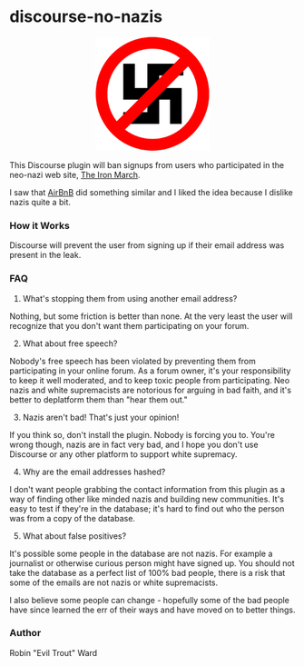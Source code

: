 # discourse-no-nazis

<center><img src="https://github.com/eviltrout/discourse-no-nazis/blob/master/images/no-nazis.png?raw=true" width="200" height="200"></center>

This Discourse plugin will ban signups from users who participated in the neo-nazi web site,
[The Iron March](https://www.theguardian.com/us-news/2019/nov/07/neo-nazi-site-iron-march-materials-leak).

I saw that [AirBnB](https://gizmodo.com/airbnb-bans-over-60-white-supremacists-after-iron-march-1840420392)
did something similar and I liked the idea because I dislike nazis quite a bit.

### How it Works

Discourse will prevent the user from signing up if their email address was present in the leak.

### FAQ

1. What's stopping them from using another email address?

Nothing, but some friction is better than none. At the very least the user will recognize that you don't
want them participating on your forum.

2. What about free speech?

Nobody's free speech has been violated by preventing them from participating in your online forum.
As a forum owner, it's your responsibility to keep it well moderated, and to keep toxic people from
participating. Neo nazis and white supremacists are notorious for arguing in bad faith, and it's better to
deplatform them than "hear them out."

3. Nazis aren't bad! That's just your opinion!

If you think so, don't install the plugin. Nobody is forcing you to. You're wrong though, nazis are in fact
very bad, and I hope you don't use Discourse or any other platform to support white supremacy.

4. Why are the email addresses hashed?

I don't want people grabbing the contact information from this plugin as a way of finding other like minded
nazis and building new communities. It's easy to test if they're in the database; it's hard to find out who the
person was from a copy of the database.

5. What about false positives?

It's possible some people in the database are not nazis. For example a journalist or otherwise curious person
might have signed up. You should not take the database as a perfect list of 100% bad people, there is a
risk that some of the emails are not nazis or white supremacists.

I also believe some people can change - hopefully some of the bad people have since learned the err of their
ways and have moved on to better things.

### Author

Robin "Evil Trout" Ward

